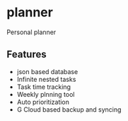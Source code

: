 # planner
Personal planner

## Features
- json based database
- Infinite nested tasks
- Task time tracking
- Weekly plnning tool
- Auto prioritization
- G Cloud based backup and syncing
